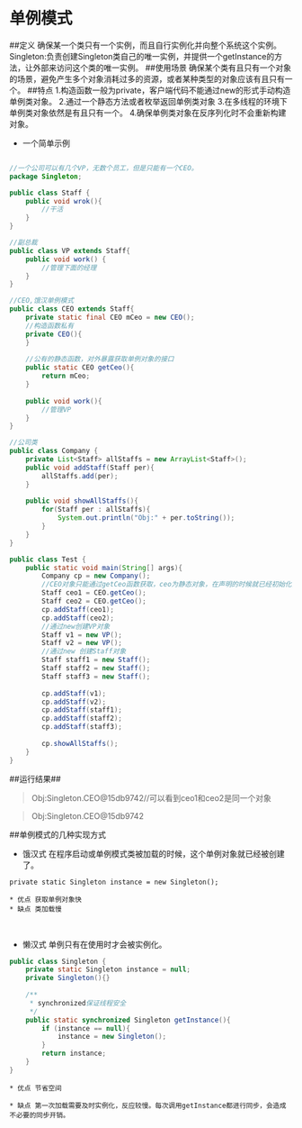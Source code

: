 单例模式
========
##定义
    确保某一个类只有一个实例，而且自行实例化并向整个系统这个实例。
    Singleton:负责创建Singleton类自己的唯一实例，并提供一个getInstance的方法，让外部来访问这个类的唯一实例。
##使用场景
    确保某个类有且只有一个对象的场景，避免产生多个对象消耗过多的资源，或者某种类型的对象应该有且只有一个。
##特点
    1.构造函数一般为private，客户端代码不能通过new的形式手动构造单例类对象。
    2.通过一个静态方法或者枚举返回单例类对象
    3.在多线程的环境下单例类对象依然是有且只有一个。
    4.确保单例类对象在反序列化时不会重新构建对象。
* 一个简单示例

```Java

//一个公司可以有几个VP，无数个员工，但是只能有一个CEO。
package Singleton;

public class Staff {
	public void wrok(){
		//干活
	}
}

//副总裁
public class VP extends Staff{
	public void work() {
		//管理下面的经理
	}
}

//CEO,饿汉单例模式
public class CEO extends Staff{
	private static final CEO mCeo = new CEO();
	//构造函数私有
	private CEO(){
	}
	
	//公有的静态函数，对外暴露获取单例对象的接口
	public static CEO getCeo(){
		return mCeo;
	}
	
	public void work(){
		//管理VP
	}
}

//公司类
public class Company {
	private List<Staff> allStaffs = new ArrayList<Staff>();
	public void addStaff(Staff per){
		allStaffs.add(per);
	}
	
	public void showAllStaffs(){
		for(Staff per : allStaffs){
			System.out.println("Obj:" + per.toString());
		}
	}
}

public class Test {
	public static void main(String[] args){
		Company cp = new Company();
		//CEO对象只能通过getCeo函数获取，ceo为静态对象，在声明的时候就已经初始化，保证了CEO的唯一性
		Staff ceo1 = CEO.getCeo();
		Staff ceo2 = CEO.getCeo();
		cp.addStaff(ceo1);
		cp.addStaff(ceo2);
		//通过new创建VP对象
		Staff v1 = new VP();
		Staff v2 = new VP();
		//通过new 创建Staff对象
		Staff staff1 = new Staff();
		Staff staff2 = new Staff();
		Staff staff3 = new Staff();
		
		cp.addStaff(v1);
		cp.addStaff(v2);
		cp.addStaff(staff1);
		cp.addStaff(staff2);
		cp.addStaff(staff3);
		
		cp.showAllStaffs();
	}
}
```
##运行结果##
>Obj:Singleton.CEO@15db9742//可以看到ceo1和ceo2是同一个对象

>Obj:Singleton.CEO@15db9742

##单例模式的几种实现方式
* 饿汉式
在程序启动或单例模式类被加载的时候，这个单例对象就已经被创建了。

`private static Singleton instance = new Singleton();`


	* 优点 获取单例对象快
	* 缺点 类加载慢
    
    
* 懒汉式
单例只有在使用时才会被实例化。
```Java
public class Singleton {
	private static Singleton instance = null;
	private Singleton(){}
	
	/**
	 * synchronized保证线程安全
	 */
	public static synchronized Singleton getInstance(){
		if (instance == null){
			instance = new Singleton();
		}
		return instance;
	}
}
```

	* 优点 节省空间
    
	* 缺点 第一次加载需要及时实例化，反应较慢。每次调用getInstance都进行同步，会造成不必要的同步开销。
